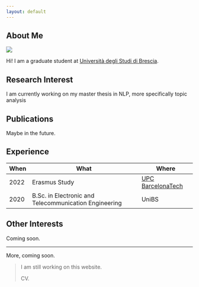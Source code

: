 ```yaml
---
layout: default
---
```


## About Me

<img class="profile-picture" src="https://avatars.githubusercontent.com/u/18557226?v=4">

Hi! I am a graduate student at [Università degli Studi di Brescia](https://www.unibs.it/). 

## Research Interest

I am currently working on my master thesis in NLP, more specifically topic analysis

## Publications

Maybe in the future.

## Experience

 When | What | Where
-----|-------|-----
 2022 | Erasmus Study | [UPC BarcelonaTech](https://www.upc.edu/)
 2020 | B.Sc. in Electronic and Telecommunication Engineering | UniBS

## Other Interests

Coming soon.

---

More, coming soon.

> I am still working on this website.
>
> CV.
